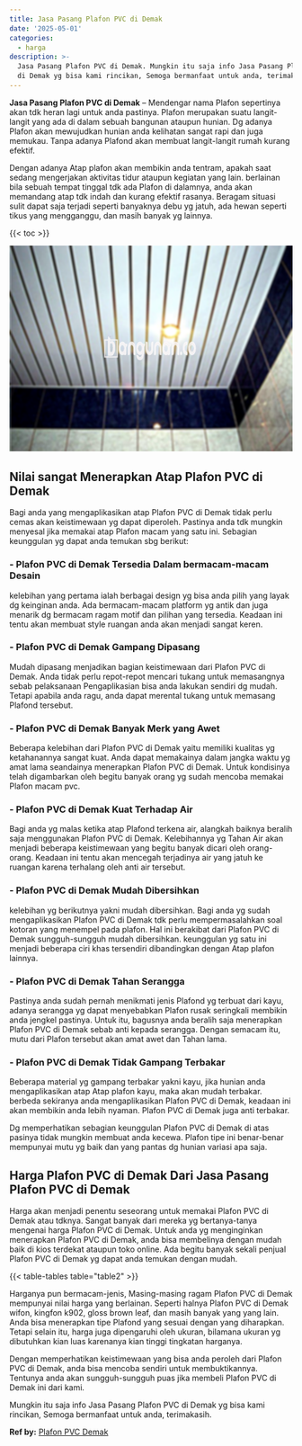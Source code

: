 ```yaml
---
title: Jasa Pasang Plafon PVC di Demak
date: '2025-05-01'
categories:
  - harga
description: >-
  Jasa Pasang Plafon PVC di Demak. Mungkin itu saja info Jasa Pasang Plafon PVC
  di Demak yg bisa kami rincikan, Semoga bermanfaat untuk anda, terimakasih....
---
```


**Jasa Pasang Plafon PVC di Demak** – Mendengar nama Plafon sepertinya akan tdk heran lagi untuk anda pastinya. Plafon merupakan suatu langit-langit yang ada di dalam sebuah bangunan ataupun hunian. Dg adanya Plafon akan mewujudkan hunian anda kelihatan sangat rapi dan juga memukau. Tanpa adanya Plafond akan membuat langit-langit rumah kurang efektif.

Dengan adanya Atap plafon akan membikin anda tentram, apakah saat sedang mengerjakan aktivitas tidur ataupun kegiatan yang lain. berlainan bila sebuah tempat tinggal tdk ada Plafon di dalamnya, anda akan memandang atap tdk indah dan kurang efektif rasanya. Beragam situasi sulit dapat saja terjadi seperti banyaknya debu yg jatuh, ada hewan seperti tikus yang mengganggu, dan masih banyak yg lainnya.

{{< toc >}}

![Jasa Pasang Plafon PVC di Demak](/images/flafond-pvc-murah24.png)

## Nilai sangat Menerapkan Atap Plafon PVC di Demak

Bagi anda yang mengaplikasikan atap Plafon PVC di Demak tidak perlu cemas akan keistimewaan yg dapat diperoleh. Pastinya anda tdk mungkin menyesal jika memakai atap Plafon macam yang satu ini. Sebagian keunggulan yg dapat anda temukan sbg berikut:

### \- Plafon PVC di Demak Tersedia Dalam bermacam-macam Desain

kelebihan yang pertama ialah berbagai design yg bisa anda pilih yang layak dg keinginan anda. Ada bermacam-macam platform yg antik dan juga menarik dg bermacam ragam motif dan pilihan yang tersedia. Keadaan ini tentu akan membuat style ruangan anda akan menjadi sangat keren.

### \- Plafon PVC di Demak Gampang Dipasang

Mudah dipasang menjadikan bagian keistimewaan dari Plafon PVC di Demak. Anda tidak perlu repot-repot mencari tukang untuk memasangnya sebab pelaksanaan Pengaplikasian bisa anda lakukan sendiri dg mudah. Tetapi apabila anda ragu, anda dapat merental tukang untuk memasang Plafond tersebut.

### \- Plafon PVC di Demak Banyak Merk yang Awet

Beberapa kelebihan dari Plafon PVC di Demak yaitu memiliki kualitas yg ketahanannya sangat kuat. Anda dapat memakainya dalam jangka waktu yg amat lama seandainya menerapkan Plafon PVC di Demak. Untuk kondisinya telah digambarkan oleh begitu banyak orang yg sudah mencoba memakai Plafon macam pvc.

### \- Plafon PVC di Demak Kuat Terhadap Air

Bagi anda yg malas ketika atap Plafond terkena air, alangkah baiknya beralih saja menggunakan Plafon PVC di Demak. Kelebihannya yg Tahan Air akan menjadi beberapa keistimewaan yang begitu banyak dicari oleh orang-orang. Keadaan ini tentu akan mencegah terjadinya air yang jatuh ke ruangan karena terhalang oleh anti air tersebut.

### \- Plafon PVC di Demak Mudah Dibersihkan

kelebihan yg berikutnya yakni mudah dibersihkan. Bagi anda yg sudah mengaplikasikan Plafon PVC di Demak tdk perlu mempermasalahkan soal kotoran yang menempel pada plafon. Hal ini berakibat dari Plafon PVC di Demak sungguh-sungguh mudah dibersihkan. keunggulan yg satu ini menjadi beberapa ciri khas tersendiri dibandingkan dengan Atap plafon lainnya.

### \- Plafon PVC di Demak Tahan Serangga

Pastinya anda sudah pernah menikmati jenis Plafond yg terbuat dari kayu, adanya serangga yg dapat menyebabkan Plafon rusak seringkali membikin anda jengkel pastinya. Untuk itu, bagusnya anda beralih saja menerapkan Plafon PVC di Demak sebab anti kepada serangga. Dengan semacam itu, mutu dari Plafon tersebut akan amat awet dan Tahan lama.

### \- Plafon PVC di Demak Tidak Gampang Terbakar

Beberapa material yg gampang terbakar yakni kayu, jika hunian anda mengaplikasikan atap Atap plafon kayu, maka akan mudah terbakar. berbeda sekiranya anda mengaplikasikan Plafon PVC di Demak, keadaan ini akan membikin anda lebih nyaman. Plafon PVC di Demak juga anti terbakar.

Dg memperhatikan sebagian keunggulan Plafon PVC di Demak di atas pasinya tidak mungkin membuat anda kecewa. Plafon tipe ini benar-benar mempunyai mutu yg baik dan yang pantas dg hunian variasi apa saja.

## Harga Plafon PVC di Demak Dari Jasa Pasang Plafon PVC di Demak

Harga akan menjadi penentu seseorang untuk memakai Plafon PVC di Demak atau tdknya. Sangat banyak dari mereka yg bertanya-tanya mengenai harga Plafon PVC di Demak. Untuk anda yg menginginkan menerapkan Plafon PVC di Demak, anda bisa membelinya dengan mudah baik di kios terdekat ataupun toko online. Ada begitu banyak sekali penjual Plafon PVC di Demak yg dapat anda temukan dengan mudah.

{{< table-tables table="table2" >}}

Harganya pun bermacam-jenis, Masing-masing ragam Plafon PVC di Demak mempunyai nilai harga yang berlainan. Seperti halnya Plafon PVC di Demak wifon, kingfon k902, gloss brown leaf, dan masih banyak yang yang lain. Anda bisa menerapkan tipe Plafond yang sesuai dengan yang diharapkan. Tetapi selain itu, harga juga dipengaruhi oleh ukuran, bilamana ukuran yg dibutuhkan kian luas karenanya kian tinggi tingkatan harganya.

Dengan memperhatikan keistimewaan yang bisa anda peroleh dari Plafon PVC di Demak, anda bisa mencoba sendiri untuk membuktikannya. Tentunya anda akan sungguh-sungguh puas jika membeli Plafon PVC di Demak ini dari kami.

Mungkin itu saja info Jasa Pasang Plafon PVC di Demak yg bisa kami rincikan, Semoga bermanfaat untuk anda, terimakasih.

**Ref by:** [Plafon PVC Demak](https://id.wikipedia.org/wiki/Plafon)
